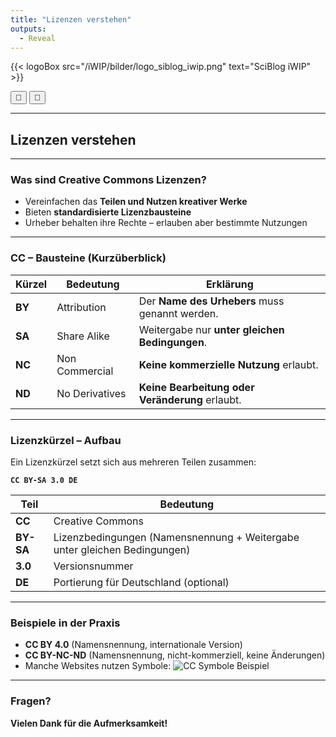 ```yaml
---
title: "Lizenzen verstehen"
outputs:
  - Reveal
---
```


{{< logoBox src="/iWIP/bilder/logo_siblog_iwip.png" text="SciBlog iWIP" >}}

<script>
  function triggerPrint() {
    window.print(); // oder eine andere Funktion, je nach Zweck
  }
</script>

<script>
document.addEventListener("DOMContentLoaded", function () {
  if (window.location.search.includes("print-pdf")) {
    // Warten, bis Reveal "ready" ist
    Reveal.addEventListener("ready", function () {
      setTimeout(() => {
        window.print();
      }, 300); // etwas Spielraum lassen
    });
  }
});
</script>

<div class="top-toggle">
  <div class="top-row">
    <button onclick="triggerPrint()" title="Präsentation speichern">💾</button>
    <button onclick="location.href='/iWIP/oer/warum_oer'" title="Zur Blogansicht">📄</button>
    <a class="qr-icon-button" href="LINK-ZUM-INHALT" title="Zur Präsentation">
    </a>
  </div>
</div>

---

## Lizenzen verstehen

---

### Was sind Creative Commons Lizenzen?

- Vereinfachen das **Teilen und Nutzen kreativer Werke**
- Bieten **standardisierte Lizenzbausteine**
- Urheber behalten ihre Rechte – erlauben aber bestimmte Nutzungen

---

### CC – Bausteine (Kurzüberblick)

| Kürzel | Bedeutung | Erklärung |
|--------|------------|------------|
| **BY** | Attribution | Der **Name des Urhebers** muss genannt werden. |
| **SA** | Share Alike | Weitergabe nur **unter gleichen Bedingungen**. |
| **NC** | Non Commercial | **Keine kommerzielle Nutzung** erlaubt. |
| **ND** | No Derivatives | **Keine Bearbeitung oder Veränderung** erlaubt. |

---

### Lizenzkürzel – Aufbau

Ein Lizenzkürzel setzt sich aus mehreren Teilen zusammen:

**`CC BY-SA 3.0 DE`**

| Teil | Bedeutung |
|------|------------|
| **CC** | Creative Commons |
| **BY-SA** | Lizenzbedingungen (Namensnennung + Weitergabe unter gleichen Bedingungen) |
| **3.0** | Versionsnummer |
| **DE** | Portierung für Deutschland (optional) |

---

### Beispiele in der Praxis

- **CC BY 4.0** (Namensnennung, internationale Version)
- **CC BY-NC-ND** (Namensnennung, nicht-kommerziell, keine Änderungen)
- Manche Websites nutzen Symbole: ![CC Symbole Beispiel](https://mirrors.creativecommons.org/presskit/icons/cc.svg)

---

### Fragen?

**Vielen Dank für die Aufmerksamkeit!**
